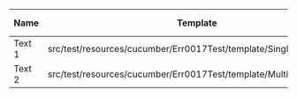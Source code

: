|  Name  |                              Template                              | Single/Multi | Output Path |  File Pattern   |
|--------|--------------------------------------------------------------------|--------------|-------------|-----------------|
| Text 1 | src/test/resources/cucumber/Err0017Test/template/SingleTemplate.vm | Single       | single      | Destination.xml |
| Text 2 | src/test/resources/cucumber/Err0017Test/template/MultiTemplate.vm  | Multi        | multi       | Destination.xml |

